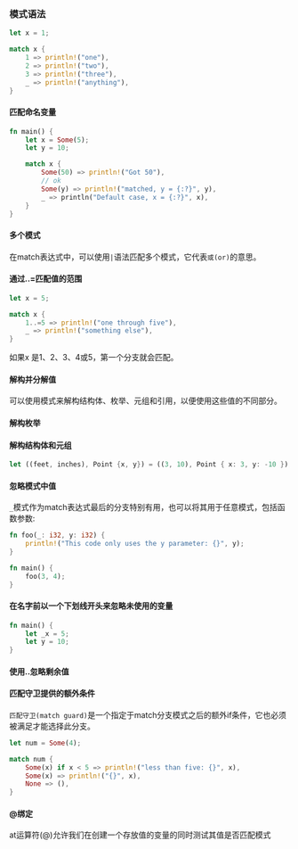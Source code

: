 ### 模式语法
```Rust
let x = 1;

match x {
    1 => println!("one"),
    2 => println!("two"),
    3 => println!("three"),
    _ => println!("anything"),
}
```

#### 匹配命名变量
```Rust
fn main() {
    let x = Some(5);
    let y = 10;

    match x {
        Some(50) => println!("Got 50"),
        // ok
        Some(y) => println!("matched, y = {:?}", y),
        _ => println("Default case, x = {:?}", x),
    }
}
```

#### 多个模式
在match表达式中，可以使用`|`语法匹配多个模式，它代表`或(or)`的意思。

#### 通过..=匹配值的范围
```Rust
let x = 5;

match x {
    1..=5 => println!("one through five"), 
    _ => println!("something else"),
}
```
如果x 是1、2、3、4或5，第一个分支就会匹配。

#### 解构并分解值
可以使用模式来解构结构体、枚举、元组和引用，以便使用这些值的不同部分。

#### 解构枚举

#### 解构结构体和元组
```Rust
let ((feet, inches), Point {x, y}) = ((3, 10), Point { x: 3, y: -10 });
```

#### 忽略模式中值
`_`模式作为match表达式最后的分支特别有用，也可以将其用于任意模式，包括函数参数:
```Rust
fn foo(_: i32, y: i32) {
    println!("This code only uses the y parameter: {}", y);
}

fn main() {
    foo(3, 4);
}
```

#### 在名字前以一个下划线开头来忽略未使用的变量
```Rust
fn main() {
    let _x = 5;
    let y = 10;
}
```

#### 使用..忽略剩余值

#### 匹配守卫提供的额外条件
`匹配守卫(match guard)`是一个指定于match分支模式之后的额外if条件，它也必须被满足才能选择此分支。
```Rust
let num = Some(4);

match num {
    Some(x) if x < 5 => println!("less than five: {}", x),
    Some(x) => println!("{}", x),
    None => (),
}
```

#### @绑定
at运算符(@)允许我们在创建一个存放值的变量的同时测试其值是否匹配模式


